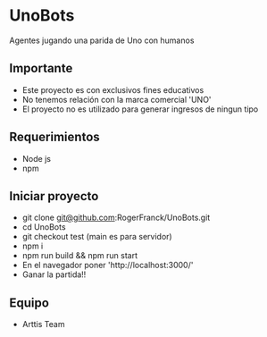 # UnoBots
Agentes jugando una parida de Uno con humanos

## Importante
- Este proyecto es con exclusivos fines educativos
- No tenemos relación con la marca comercial 'UNO'
- El proyecto no es utilizado para generar ingresos de ningun tipo

## Requerimientos
- Node js
- npm

## Iniciar proyecto
- git clone git@github.com:RogerFranck/UnoBots.git
- cd UnoBots
- git checkout test (main es para servidor)
- npm i
- npm run build && npm run start
- En el navegador poner 'http://localhost:3000/'
- Ganar la partida!!

## Equipo
- Arttis Team